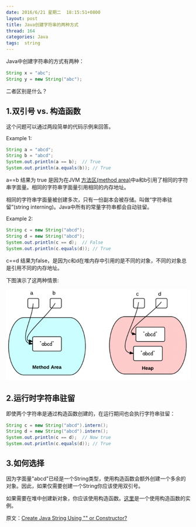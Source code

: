 ```yaml
---
date: 2016/6/21 星期二  18:15:51+0800
layout: post
title: Java创建字符串的两种方式
thread: 164
categories: Java
tags:  string
---
```

Java中创建字符串的方式有两种：

```java
String x = "abc";
String y = new String("abc");
```

二者区别是什么？

1.双引号 vs. 构造函数
------

这个问题可以通过两段简单的代码示例来回答。

Example 1:

```java
String a = "abcd";
String b = "abcd";
System.out.println(a == b);  // True
System.out.println(a.equals(b)); // True
```

a==b 结果为 true 是因为在JVM [方法区(method area)](http://www.programcreek.com/2013/04/jvm-run-time-data-areas/)中a和b引用了相同的字符串字面量。相同的字符串字面量引用相同的内存地址。

相同的字符串字面量被创建多次，只有一份副本会被存储。叫做“字符串驻留”(string interning)。Java中所有的常量字符串都会自动驻留。

Example 2:

```java
String c = new String("abcd");
String d = new String("abcd");
System.out.println(c == d);  // False
System.out.println(c.equals(d)); // True
```
c==d 结果为false，是因为c和d在堆内存中引用的是不同的对象，不同的对象总是引用不同的内存地址。

下图演示了这两种情景:

![](/assets/constructor-vs-double-quotes-Java-String-New-Page-650x324.png)


2.运行时字符串驻留
------

即使两个字符串是通过构造函数创建的，在运行期间也会执行字符串驻留： 

```java
String c = new String("abcd").intern();
String d = new String("abcd").intern();
System.out.println(c == d);  // Now true
System.out.println(c.equals(d)); // True
```

3.如何选择
------

因为字面量"abcd"已经是一个String类型，使用构造函数会额外创建一个多余的对象。因此，如果仅需要创建一个String你应该使用双引号。

如果需要在堆中创建新对象，你应该使用构造函数。[这里](http://www.programcreek.com/2013/09/the-substring-method-in-jdk-6-and-jdk-7/)是一个使用构造函数的实例。

原文：[Create Java String Using "" or Constructor?](http://www.programcreek.com/2014/03/create-java-string-by-double-quotes-vs-by-constructor/)